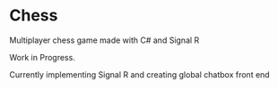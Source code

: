 # Chess
Multiplayer chess game made with C# and Signal R

Work in Progress.

Currently implementing Signal R and creating global chatbox front end
